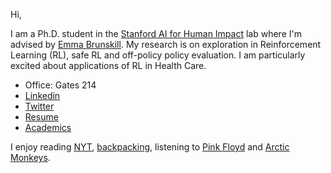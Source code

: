 Hi,

I am a Ph.D. student in the [Stanford AI for Human Impact](https://twitter.com/aiforhi) lab 
where I'm advised by [Emma Brunskill](https://cs.stanford.edu/people/ebrun/).
My research is on 
exploration in Reinforcement Learning (RL), safe RL and off-policy policy evaluation. 
I am particularly excited about applications of RL in Health Care. 

- Office: Gates 214
- [Linkedin](https://www.linkedin.com/in/rkeramati/)
- [Twitter](https://twitter.com/RamtinKeramati?lang=en)
- [Resume](/assets/pdf/resume.pdf)
- [Academics](/academics.md)

I enjoy reading [NYT](https://nytimes.com),
[backpacking](https://www.nps.gov/yose/planyourvisit/backpacking.htm),
listening to [Pink Floyd](https://www.youtube.com/watch?v=7jMlFXouPk8) and [Arctic Monkeys](https://www.youtube.com/watch?v=71Es-8FfATo).
